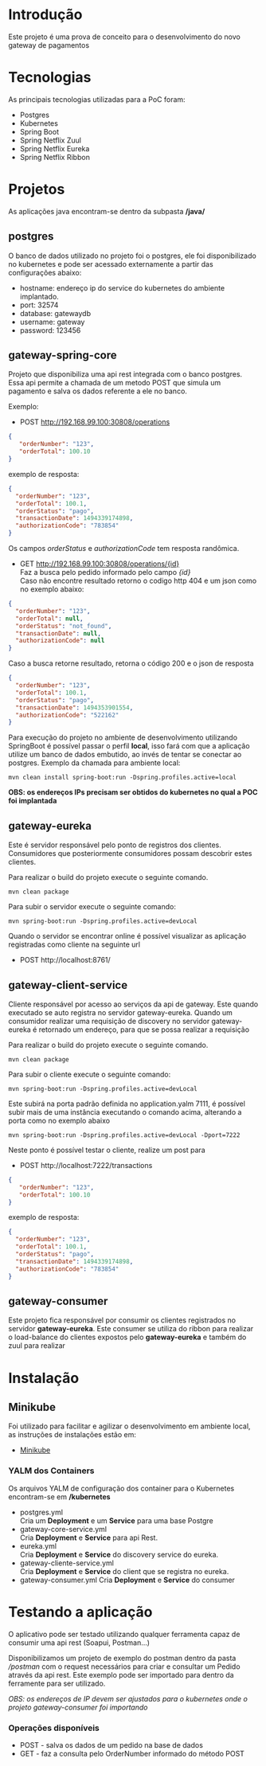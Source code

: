 # Introdução
Este projeto é uma prova de conceito para o desenvolvimento do novo gateway de
pagamentos

# Tecnologias
As principais tecnologias utilizadas para a PoC foram:  

* Postgres
* Kubernetes
* Spring Boot
* Spring Netflix Zuul
* Spring Netflix Eureka
* Spring Netflix Ribbon

# Projetos
As aplicações java encontram-se dentro da subpasta **/java/**  

## postgres
O banco de dados utilizado no projeto foi o postgres, ele foi disponibilizado no
kubernetes e pode ser acessado externamente a partir das configurações abaixo:  

* hostname: endereço ip do service do kubernetes do ambiente implantado.
* port: 32574
* database: gatewaydb
* username: gateway
* password: 123456

## gateway-spring-core
Projeto que disponibiliza uma api rest integrada com o banco postgres. Essa api
permite a chamada de um metodo POST que simula um pagamento e salva os dados
referente a ele no banco.  

Exemplo:
- POST http://192.168.99.100:30808/operations

```json
{
   "orderNumber": "123",
   "orderTotal": 100.10
}
```  

exemplo de resposta:  
```json
{
  "orderNumber": "123",
  "orderTotal": 100.1,
  "orderStatus": "pago",
  "transactionDate": 1494339174898,
  "authorizationCode": "783854"
}
```  
Os campos *orderStatus* e *authorizationCode* tem resposta randômica.  


- GET http://192.168.99.100:30808/operations/{id}  
Faz a busca pelo pedido informado pelo campo *{id}*  
Caso não encontre resultado retorno o codigo http 404 e um json como no exemplo
abaixo:  

```json
{
  "orderNumber": "123",
  "orderTotal": null,
  "orderStatus": "not_found",
  "transactionDate": null,
  "authorizationCode": null
}
```  

Caso a busca retorne resultado, retorna o código 200 e o json de resposta  
```json
{
  "orderNumber": "123",
  "orderTotal": 100.1,
  "orderStatus": "pago",
  "transactionDate": 1494353901554,
  "authorizationCode": "522162"
}
```

Para execução do projeto no ambiente de desenvolvimento utilizando SpringBoot é
possível passar o perfil **local**, isso fará com que a aplicação utilize um
banco de dados embutido, ao invés de tentar se conectar ao postgres. Exemplo da
chamada para ambiente local:  

```shell
mvn clean install spring-boot:run -Dspring.profiles.active=local
```

**OBS: os endereços IPs precisam ser obtidos do kubernetes no qual a POC foi
implantada**

## gateway-eureka
Este é servidor responsável pelo ponto de registros dos clientes.
Consumidores que posteriormente consumidores possam descobrir estes clientes.

Para realizar o build do projeto execute o seguinte comando.
```shell
mvn clean package
```

Para subir o servidor execute o seguinte comando:
```shell
mvn spring-boot:run -Dspring.profiles.active=devLocal
```
Quando o servidor se encontrar online é possível visualizar as aplicação registradas como cliente na seguinte url

- POST http://localhost:8761/

## gateway-client-service
Cliente responsável por acesso ao serviços da api de gateway. Este quando executado se auto registra no servidor gateway-eureka. 
Quando um consumidor realizar uma requisição de discovery no servidor gateway-eureka é retornado um endereço,
para que se possa realizar a requisição

Para realizar o build do projeto execute o seguinte comando.
```shell
mvn clean package
```

Para subir o cliente execute o seguinte comando:

```shell
mvn spring-boot:run -Dspring.profiles.active=devLocal
```
Este subirá na porta padrão definida no application.yalm 7111, é possível subir mais de uma instância executando o comando acima,
alterando a porta como no exemplo abaixo

```shell
mvn spring-boot:run -Dspring.profiles.active=devLocal -Dport=7222
```
Neste ponto é possível testar o cliente, realize um post para 

- POST http://localhost:7222/transactions

```json
{
   "orderNumber": "123",
   "orderTotal": 100.10
}
```  

exemplo de resposta:  
```json
{
  "orderNumber": "123",
  "orderTotal": 100.1,
  "orderStatus": "pago",
  "transactionDate": 1494339174898,
  "authorizationCode": "783854"
}
```  
## gateway-consumer
Este projeto fica responsável por consumir os clientes registrados no servidor **gateway-eureka**. Este consumer se utiliza
do ribbon para realizar o load-balance do clientes expostos pelo **gateway-eureka** e também do zuul para realizar 

# Instalação

## Minikube
Foi utilizado para facilitar e agilizar o desenvolvimento em ambiente local, as
instruções de instalações estão em:
* [Minikube](https://github.com/kubernetes/minikube)

### YALM dos Containers
Os arquivos YALM de configuração dos container para o Kubernetes encontram-se em
**/kubernetes**
- postgres.yml  
Cria um **Deployment** e um **Service** para uma base Postgre
- gateway-core-service.yml  
Cria **Deployment** e **Service** para api Rest.
- eureka.yml  
Cria **Deployment** e **Service** do discovery service do eureka.
- gateway-cliente-service.yml  
Cria **Deployment** e **Service** do client que se registra no eureka.
- gateway-consumer.yml
Cria **Deployment** e **Service** do consumer

# Testando a aplicação
O aplicativo pode ser testado utilizando qualquer ferramenta capaz de consumir
uma api rest (Soapui, Postman...)  

Disponibilizamos um projeto de exemplo do postman dentro da pasta */postman* com
o request necessários para criar e consultar um Pedido através da api rest. Este
exemplo pode ser importado para dentro da ferramente para ser utilizado.  

*OBS: os endereços de IP devem ser ajustados para o kubernetes onde o projeto
gateway-consumer foi importando*  

### Operações disponíveis
   * POST - salva os dados de um pedido na base de dados
   * GET - faz a consulta pelo OrderNumber informado do método POST
